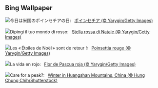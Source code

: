 ## Bing Wallpaper
![](https://www.bing.com/th?id=OHR.Poinsettia_JA-JP0391640145_UHD.jpg&w=1000)今日は米国のポインセチアの日:&nbsp;&ensp;[ポインセチア (© Yarygin/Getty Images)](https://www.bing.com/th?id=OHR.Poinsettia_JA-JP0391640145_UHD.jpg)
<br><br/>
![](https://www.bing.com/th?id=OHR.Poinsettia_IT-IT8682059998_UHD.jpg&w=1000)Dipingi il tuo mondo di rosso:&nbsp;&ensp;[Stella rossa di Natale (© Yarygin/Getty Images)](https://www.bing.com/th?id=OHR.Poinsettia_IT-IT8682059998_UHD.jpg)
<br><br/>
![](https://www.bing.com/th?id=OHR.Poinsettia_FR-FR9360811330_UHD.jpg&w=1000)Les « Étoiles de Noël » sont de retour !:&nbsp;&ensp;[Poinsettia rouge (© Yarygin/Getty Images)](https://www.bing.com/th?id=OHR.Poinsettia_FR-FR9360811330_UHD.jpg)
<br><br/>
![](https://www.bing.com/th?id=OHR.Poinsettia_ES-ES5279061856_UHD.jpg&w=1000)La vida en rojo:&nbsp;&ensp;[Flor de Pascua roja (© Yarygin/Getty Images)](https://www.bing.com/th?id=OHR.Poinsettia_ES-ES5279061856_UHD.jpg)
<br><br/>
![](https://www.bing.com/th?id=OHR.MountainDayChina_EN-GB5354424852_UHD.jpg&w=1000)Care for a peak?:&nbsp;&ensp;[Winter in Huangshan Mountains, China (© Hung Chung Chih/Shutterstock)](https://www.bing.com/th?id=OHR.MountainDayChina_EN-GB5354424852_UHD.jpg)
<br><br/>
